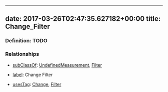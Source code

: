 
---
date: 2017-03-26T02:47:35.627182+00:00
title: Change_Filter
---
### Definition: TODO

### Relationships

* [subClassOf](http://www.w3.org/2000/01/rdf-schema#subClassOf): [UndefinedMeasurement](https://brickschema.org/schema/1.0/Brick#UndefinedMeasurement), [Filter](https://brickschema.org/schema/1.0/Brick#Filter)

* [label](http://www.w3.org/2000/01/rdf-schema#label): Change Filter

* [usesTag](https://brickschema.org/schema/1.0/BrickFrame#usesTag): [Change](https://brickschema.org/schema/1.0/BrickTag#Change), [Filter](https://brickschema.org/schema/1.0/BrickTag#Filter)
